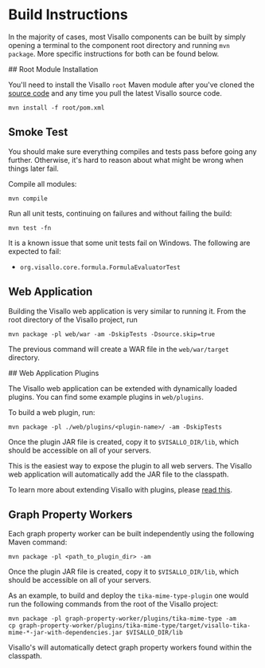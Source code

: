 # Build Instructions

In the majority of cases, most Visallo components can be built by simply opening a terminal to the component root directory and running `mvn package`. More specific instructions for both can be found below.

<a name="root-module"/>
## Root Module Installation

You'll need to install the Visallo `root` Maven module after you've cloned the [source code](source-code.md) and any time you pull the latest Visallo source code.

    mvn install -f root/pom.xml

## Smoke Test

You should make sure everything compiles and tests pass before going any further. Otherwise, it's hard to reason about what might be wrong when things later fail.

Compile all modules:

    mvn compile

Run all unit tests, continuing on failures and without failing the build:

    mvn test -fn

It is a known issue that some unit tests fail on Windows. The following are expected to fail:
* `org.visallo.core.formula.FormulaEvaluatorTest`

## Web Application

Building the Visallo web application is very similar to running it. From the root directory of the Visallo project, run

    mvn package -pl web/war -am -DskipTests -Dsource.skip=true

The previous command will create a WAR file in the `web/war/target` directory.

<a name="web-plugin"/>
## Web Application Plugins

The Visallo web application can be extended with dynamically loaded plugins. You can find some example plugins in `web/plugins`.

To build a web plugin, run:

    mvn package -pl ./web/plugins/<plugin-name>/ -am -DskipTests

Once the plugin JAR file is created, copy it to `$VISALLO_DIR/lib`, which should be accessible on all of your servers.

This is the easiest way to expose the plugin to all web servers. The Visallo web application will automatically add the JAR file to the classpath.

To learn more about extending Visallo with plugins, please [read this](../extension-points/index.md).


## Graph Property Workers

Each graph property worker can be built independently using the following Maven command:

    mvn package -pl <path_to_plugin_dir> -am

Once the plugin JAR file is created, copy it to `$VISALLO_DIR/lib`, which should be accessible on all of your servers.

As an example, to build and deploy the `tika-mime-type-plugin` one would run the following commands from the root of
the Visallo project:

    mvn package -pl graph-property-worker/plugins/tika-mime-type -am
    cp graph-property-worker/plugins/tika-mime-type/target/visallo-tika-mime-*-jar-with-dependencies.jar $VISALLO_DIR/lib

Visallo's will automatically detect graph property workers found within the classpath.
